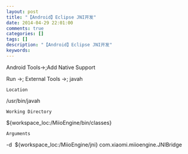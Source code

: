 ```yaml
---
layout: post
title: "【Android】Eclipse JNI开发"
date: 2014-04-29 22:01:00 
comments: true
categories: []
tags: []
description: "【Android】Eclipse JNI开发"
keywords: 
---
```



 
  
   Android Tools->;Add Native Support
  
 
 
  
   Run ->; External Tools ->; javah
  
 
 
  
   
    Location
   
   /usr/bin/javah
  
 
 
  
   
    Working Directory
   
   ${workspace_loc:/MiioEngine/bin/classes}
   
   
  
 
 
  
   
    Arguments
   
   -d  ${workspace_loc:/MiioEngine/jni} com.xiaomi.miioengine.JNIBridge
   
   
  
 


